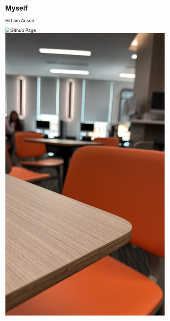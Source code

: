 ## Myself
Hi I am Anson

![Github Page](https://ahchinanson.github.io/index.md/)
![An image](AF70DE57-65AF-4191-91BD-B1B0CA389F50.jpg)  
